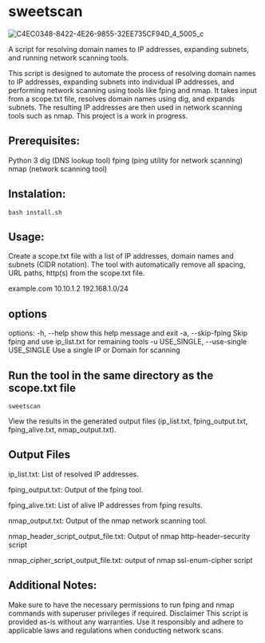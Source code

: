 # sweetscan   

![C4EC0348-8422-4E26-9855-32EE735CF94D_4_5005_c](https://github.com/U17Leetha/sweetscan/assets/80220625/c5a09406-c1c5-415d-85cf-d5b44f90825e)

                                                                                           
A script for resolving domain names to IP addresses, expanding subnets, and running network scanning tools.

This script is designed to automate the process of resolving domain names to IP addresses, expanding subnets into individual IP addresses, and performing network scanning using tools like fping and nmap. 
It takes input from a scope.txt file, resolves domain names using dig, and expands subnets. The resulting IP addresses are then used in network scanning tools such as nmap. This project is a work in progress.

## Prerequisites:

Python 3
dig (DNS lookup tool)
fping (ping utility for network scanning)
nmap (network scanning tool)

## Instalation:

    bash install.sh

## Usage:

Create a scope.txt file with a list of IP addresses, domain names and subnets (CIDR notation). The tool with automatically remove all spacing, URL paths, http(s) from the scope.txt file.

  example.com
  10.10.1.2
  192.168.1.0/24

## options 
options:
  -h, --help              show this help message and exit 
  -a, --skip-fping        Skip fping and use ip_list.txt for remaining tools
  -u USE_SINGLE, --use-single USE_SINGLE
                          Use a single IP or Domain for scanning 

  
## Run the tool in the same directory as the scope.txt file

    sweetscan


View the results in the generated output files (ip_list.txt, fping_output.txt, fping_alive.txt, nmap_output.txt).

## Output Files

ip_list.txt: List of resolved IP addresses.

fping_output.txt: Output of the fping tool.

fping_alive.txt: List of alive IP addresses from fping results.

nmap_output.txt: Output of the nmap network scanning tool.

nmap_header_script_output_file.txt: Output of nmap http-header-security script 

nmap_cipher_script_output_file.txt: output of nmap ssl-enum-cipher script 


## Additional Notes:

Make sure to have the necessary permissions to run fping and nmap commands with superuser privileges if required.
Disclaimer
This script is provided as-is without any warranties. Use it responsibly and adhere to applicable laws and regulations when conducting network scans.


